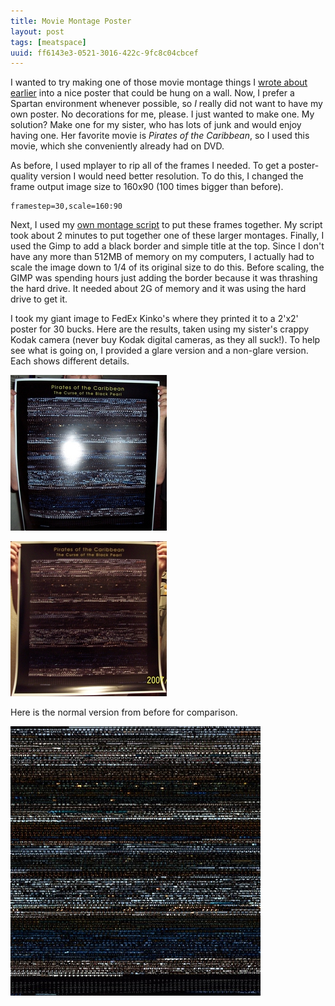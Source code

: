 ```yaml
---
title: Movie Montage Poster
layout: post
tags: [meatspace]
uuid: ff6143e3-0521-3016-422c-9fc8c04cbcef
---
```


I wanted to try making one of those movie montage things I
[wrote about earlier][prev] into a nice poster that could be hung on a
wall. Now, I prefer a Spartan environment whenever possible, so *I*
really did not want to have my own poster. No decorations for me,
please. I just wanted to make one. My solution? Make one for my
sister, who has lots of junk and would enjoy having one. Her favorite
movie is *Pirates of the Caribbean*, so I used this movie, which she
conveniently already had on DVD.

As before, I used mplayer to rip all of the frames I needed. To get a
poster-quality version I would need better resolution. To do this, I
changed the frame output image size to 160x90 (100 times bigger than
before).

    framestep=30,scale=160:90

Next, I used my [own montage script][script] to put these frames
together. My script took about 2 minutes to put together one of these
larger montages. Finally, I used the Gimp to add a black border and
simple title at the top. Since I don't have any more than 512MB of
memory on my computers, I actually had to scale the image down to 1/4
of its original size to do this. Before scaling, the GIMP was spending
hours just adding the border because it was thrashing the hard drive.
It needed about 2G of memory and it was using the hard drive to get
it.

I took my giant image to FedEx Kinko's where they printed it to a
2'x2' poster for 30 bucks. Here are the results, taken using my
sister's crappy Kodak camera (never buy Kodak digital cameras, as they
all suck!). To help see what is going on, I provided a glare version
and a non-glare version. Each shows different details.

[![](/img/cinrdx/poster-glare-thumb.jpg)](/img/cinrdx/poster-glare.jpg)

[![](/img/cinrdx/poster-noglare-thumb.jpg)](/img/cinrdx/poster-noglare.jpg)

Here is the normal version from before for comparison.

[![](/img/cinrdx/pirates-thumb.jpg)](/img/cinrdx/pirates.jpg)


[prev]: /blog/2007/12/11
[script]: /blog/2007/12/26
